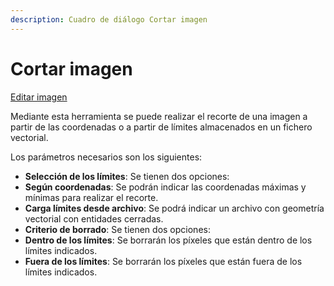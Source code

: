 ```yaml
---
description: Cuadro de diálogo Cortar imagen
---
```


# Cortar imagen

[Editar imagen](../fichas-de-herramientas/untitled-250/untitled-231.md)

Mediante esta herramienta se puede realizar el recorte de una imagen a partir de las coordenadas o a partir de límites almacenados en un fichero vectorial.

Los parámetros necesarios son los siguientes:

* **Selección de los límites**: Se tienen dos opciones:
* **Según coordenadas**: Se podrán indicar las coordenadas máximas y mínimas para realizar el recorte.
* **Carga límites desde archivo**: Se podrá indicar un archivo con geometría vectorial con entidades cerradas.
* **Criterio de borrado**: Se tienen dos opciones:
* **Dentro de los límites**: Se borrarán los píxeles que están dentro de los límites indicados.
* **Fuera de los límites**: Se borrarán los píxeles que están fuera de los límites indicados.

